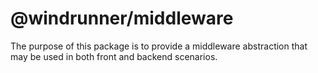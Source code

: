 # @windrunner/middleware

The purpose of this package is to provide a middleware abstraction that may be used in both front and backend scenarios.
